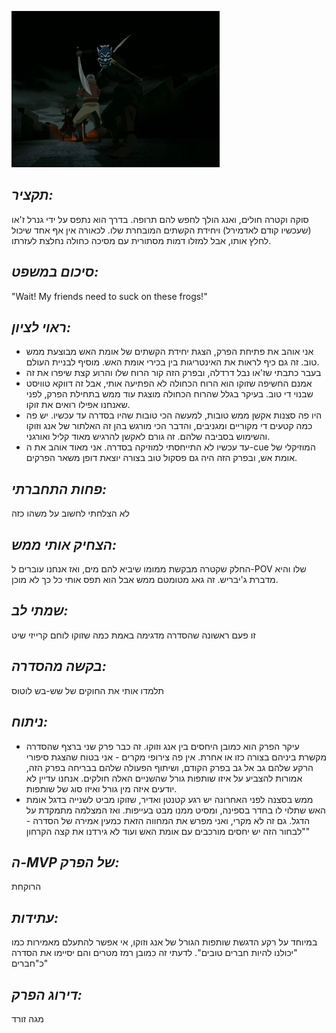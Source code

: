 ![](images/113.png "113")
## *תקציר:*
סוקה וקטרה חולים, ואנג הולך לחפש להם תרופה. בדרך הוא נתפס על ידי גנרל ז'או (שעכשיו קודם לאדמירל) ויחידת הקשתים המובחרת שלו. לכאורה אין אף אחד שיכול לחלץ אותו, אבל למזלו דמות מסתורית עם מסיכה כחולה נחלצת לעזרתו.

## *סיכום במשפט:*  
"Wait! My friends need to suck on these frogs!"

## *ראוי לציון:*  
- אני אוהב את פתיחת הפרק, הצגת יחידת הקשתים של אומת האש מבוצעת ממש טוב. זה גם כיף לראות את האינטריגות בין בכירי אומת האש. מוסיף לבניית העולם.
- בעבר כתבתי שז'או נבל דרדלה, ובפרק הזה קור הרוח שלו והרוע קצת שיפרו את זה
- אמנם החשיפה שזוקו הוא הרוח הכחולה לא הפתיעה אותי, אבל זה דווקא טוויסט שבנוי די טוב. בעיקר בגלל שהרוח הכחולה מוצגת עוד ממש בתחילת הפרק, לפני שאנחנו אפילו רואים את זוקו.
- היו פה סצנות אקשן ממש טובות, למעשה הכי טובות שהיו בסדרה עד עכשיו. יש פה כמה קטעים די מקוריים ומגניבים, והדבר הכי מורגש בהן זה האלתור של אנג וזוקו והשימוש בסביבה שלהם. זה גורם לאקשן להרגיש מאוד קליל ואורגני.
- עד עכשיו לא התייחסתי למוזיקה בסדרה. אני מאוד אוהב את ה-cue המוזיקלי של אומת אש, ובפרק הזה היה גם פסקול טוב בצורה יוצאת דופן משאר הפרקים.

## *פחות התחברתי:*  
לא הצלחתי לחשוב על משהו כזה

## *הצחיק אותי ממש:*  
החלק שקטרה מבקשת ממומו שיביא להם מים, ואז אנחנו עוברים ל-POV שלו והיא מדברת ג'יבריש. זה גאג מטומטם ממש אבל הוא תפס אותי כל כך לא מוכן. 

## *שמתי לב:*  
זו פעם ראשונה שהסדרה מדגימה באמת כמה שזוקו לוחם קרייזי שיט

## *בקשה מהסדרה:*  
תלמדו אותי את החוקים של שש-בש לוטוס

## *ניתוח:*
- עיקר הפרק הוא כמובן היחסים בין אנג וזוקו. זה כבר פרק שני ברצף שהסדרה מקשרת ביניהם בצורה כזו או אחרת. אין פה צירופי מקרים - אני בטוח שהצגת סיפורי הרקע שלהם גב אל גב בפרק הקודם, ושיתוף הפעולה שלהם בבריחה בפרק הזה, אמורות להצביע על איזו שותפות גורל שהשניים האלה חולקים. אנחנו עדיין לא יודעים איזה מין גורל ואיזו סוג של שותפות.
- ממש בסצנה לפני האחרונה יש רגע קטנטן ואדיר, שזוקו מביט לשנייה בדגל אומת האש שתלוי לו בחדר בספינה, ומסיט ממנו מבט בעייפות. ואז המצלמה מתמקדת על הדגל. גם זה לא מקרי, ואני מפרש את המחווה הזאת כמעין אמירה של הסדרה - "לבחור הזה יש יחסים מורכבים עם אומת האש ועוד לא גירדנו את קצה הקרחון"

## *ה-MVP של הפרק:*  
הרוקחת

## *עתידות:*  
במיוחד על רקע הדגשת שותפות הגורל של אנג וזוקו, אי אפשר להתעלם מאמירות כמו "יכולנו להיות חברים טובים". לדעתי זה כמובן רמז מטרים והם יסיימו את הסדרה כ"חברים"

## *דירוג הפרק:*  
מגה זורד